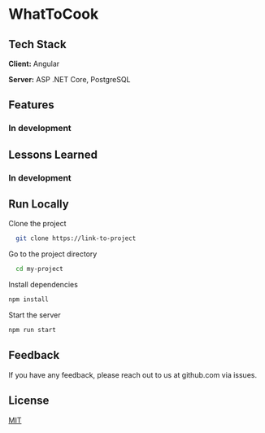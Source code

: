  
# WhatToCook

## Tech Stack  

**Client:** Angular

**Server:** ASP .NET Core, PostgreSQL

## Features  

### In development

## Lessons Learned  

### In development

## Run Locally  

Clone the project  

~~~bash  
  git clone https://link-to-project
~~~

Go to the project directory  

~~~bash  
  cd my-project
~~~

Install dependencies  

~~~bash  
npm install
~~~

Start the server  

~~~bash  
npm run start
~~~

## Feedback  

If you have any feedback, please reach out to us at github.com via issues.

## License  
[MIT](https://choosealicense.com/licenses/mit/)
